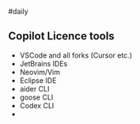 #daily 

## Copilot Licence tools
- VSCode and all forks (Cursor etc.)
- JetBrains IDEs
- Neovim/Vim
- Eclipse IDE
- aider CLI
- goose CLI
- Codex CLI
- 
